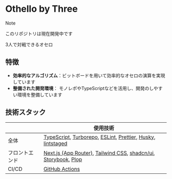 # Othello by Three

> [!NOTE]
> このリポジトリは現在開発中です

3人で対戦できるオセロ

## 特徴

- **効率的なアルゴリズム**：ビットボードを用いて効率的なオセロの演算を実現しています
- **整備された開発環境**： モノレポやTypeScriptなどを活用し、開発のしやすい環境を整備しています

## 技術スタック

|                | 使用技術                                                                                                                                                                                                                                                      |
| -------------- | ------------------------------------------------------------------------------------------------------------------------------------------------------------------------------------------------------------------------------------------------------------- |
| 全体           | [TypeScript](https://www.typescriptlang.org), [Turborepo](https://turbo.build/repo/docs), [ESLint](https://eslint.org), [Prettier](https://prettier.io), [Husky](https://typicode.github.io/husky/), [lintstaged](https://github.com/lint-staged/lint-staged) |
| フロントエンド | [Next.js (App Router)](https://nextjs.org), [Tailwind CSS](https://tailwindcss.com), [shadcn/ui](https://ui.shadcn.com), [Storybook](https://storybook.js.org), [Plop](https://plopjs.com)                                                                    |
| CI/CD          | [GitHub Actions](https://github.co.jp/features/actions)                                                                                                                                                                                                       |
